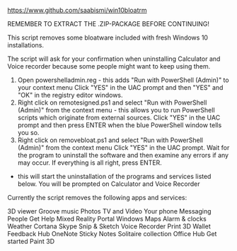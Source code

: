 https://www.github.com/saabismi/win10bloatrm 

REMEMBER TO EXTRACT THE .ZIP-PACKAGE BEFORE CONTINUING!

This script removes some bloatware included with fresh Windows 10 installations.

The script will ask for your confirmation when uninstalling Calculator and Voice recorder 
because some people might want to keep using them.

1. Open powershelladmin.reg - this adds "Run with PowerShell (Admin)" to your context menu
	Click "YES" in the UAC prompt and then "YES" and "OK" in the registry editor windows.
2. Right click on remotesigned.ps1 and select "Run with PowerShell (Admin)" from the context menu - this 
allows you to run PowerShell scripts which originate from external sources.
	Click "YES" in the UAC prompt and then press ENTER when the blue PowerShell window tells you so.
3. Right click on removebloat.ps1 and select "Run with PowerShell (Admin)" from the context menu 
	Click "YES" in the UAC prompt. Wait for the program to uninstall the software and then examine any errors if any may occur. 
	If everything is all right, press ENTER. 
- this will start the uninstallation of the programs and services listed below.  You will be prompted on Calculator and Voice Recorder

Currently the script removes the following apps and services:

3D viewer
Groove music
Photos
TV and Video
Your phone
Messaging
People
Get Help
Mixed Reality Portal
Windows Maps
Alarm & clocks
Weather
Cortana
Skype
Snip & Sketch
Voice Recorder
Print 3D
Wallet
Feedback Hub
OneNote
Sticky Notes
Solitaire collection
Office Hub 
Get started
Paint 3D 
